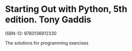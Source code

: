 # Starting Out with Python, 5th edition. Tony Gaddis
<p> ISBN-13: 9780136912330 </p>
<p> The solutions for programming exercises </p>
